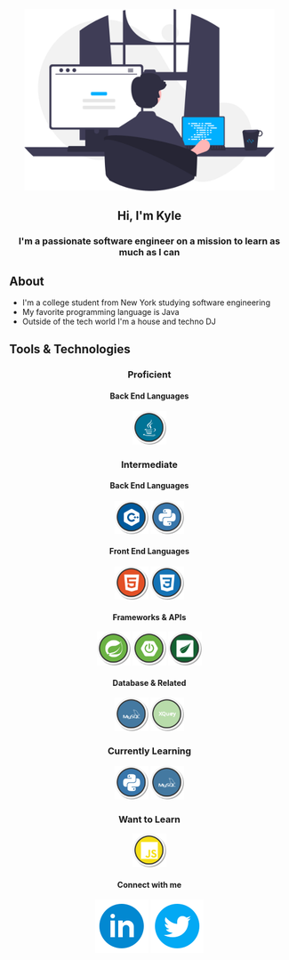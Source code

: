 <div id="header" align="center">
    <img src="images/programmer.svg" width="450px" alt="programmer">
    <h2>Hi, I'm Kyle</h2>
</div>

<h3 align="center">I'm a passionate software engineer on a mission to learn as much as I can</h3>

## About
* I'm a college student from New York studying software engineering
* My favorite programming language is Java
* Outside of the tech world I'm a house and techno DJ

## Tools & Technologies

<div align="center">

### Proficient
#### Back End Languages
<a href="https://jdk.java.net/17/"><img src="images/logos/java.svg" width="60ox"></a>

### Intermediate
#### Back End Languages
<a href="https://cplusplusinstitute.com"><img src="images/logos/cplusplus.svg" width="60ox"></a> <a href="https://python.org"><img src="images/logos/python.svg" width="60ox"></a>

#### Front End Languages
<a href="https://www.w3schools.com/html/default.asp"><img src="images/logos/html.svg" width="60ox"></a> <a href="https://www.w3schools.com/css/default.asp"><img src="images/logos/css.svg" width="60ox"></a>

#### Frameworks & APIs
<a href="https://spring.io"><img src="images/logos/spring.svg" width="60ox"></a> <a href="https://spring.io/projects/spring-boot"><img src="images/logos/springboot.svg" width="60ox"></a> <a href="https://www.thymeleaf.org/"><img src="images/logos/thymeleaf.svg" width="60ox"></a>

#### Database & Related
<a href="https://www.mysql.com/"><img src="images/logos/mysql.svg" width="60ox"></a> <a href="https://www.w3schools.com/xml/xml_xquery.asp"><img src="images/logos/xquery.svg" width="60ox"></a>


### Currently Learning
<a href="https://python.org"><img src="images/logos/python.svg" width="60ox"></a> <a href="https://www.mysql.com/"><img src="images/logos/mysql.svg" width="60ox"></a>

### Want to Learn
<a href="https://www.w3schools.com/js/default.asp"><img src="images/logos/javascript.svg" width="60ox"></a>

</div>

<h4 align="center">Connect with me</h4>
<p align="center">
    <a href="https://www.linkedin.com/in/kyleryvn/"><img src="images/logos/linkedin-circle.svg"></a> <img src="images/logos/twitter-circle.svg">
</p>